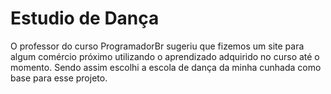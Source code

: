 # Estudio de Dança 

O professor do curso ProgramadorBr sugeriu que fizemos um site para algum comércio próximo utilizando o aprendizado adquirido no curso até o momento.  Sendo assim escolhi a escola de dança da minha cunhada como base para esse projeto.

